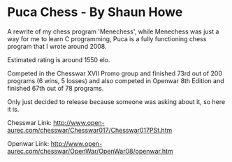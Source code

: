 # Puca Chess - By Shaun Howe

A rewrite of my chess program 'Menechess', while Menechess was just a way for me to learn C programming, Puca is a fully functioning chess program that I wrote around 2008.

Estimated rating is around 1550 elo.

Competed in the Chesswar XVII Promo group and finished 73rd out of 200 programs (6 wins, 5 losses) and also competed in Openwar 8th Edition and finished 67th out of 78 programs.

Only just decided to release because someone was asking about it, so here it is.

Chesswar Link: http://www.open-aurec.com/chesswar/Chesswar017/Chesswar017PSt.htm

Openwar Link: http://www.open-aurec.com/chesswar/OpenWar/OpenWar08/openwar.htm
